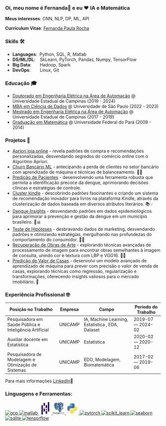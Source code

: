 ### Oi, meu nome é Fernanda👋 e eu ❤️ IA e Matemática

**Meus interesses**: CNN, NLP, DP, ML, API

**Curriculum Vitae**: [Fernanda Paula Rocha](https://github.com/rocha-fernanda/rocha-fernanda/blob/main/Curriculo_FernandaRocha.pdf)

<!-- 

**Curriculum Vitae**: [Curriculo_FernandaRocha.pdf](https://github.com/rocha-fernanda/rocha-fernanda/blob/main/Curriculo_FernandaRocha.pdf)
-->

### Skills 🛠️
- **Languages**:&nbsp;                         Python, SQL, R, Matlab
- **DS/ML/DL**:  &nbsp;&nbsp;                  SkLearn, PyTorch, Pandas, Numpy, TensorFlow
- **Big Data**: &nbsp;&nbsp;&nbsp;&nbsp;&nbsp; Hadoop, Spark
- **DevOps**:    &nbsp;&nbsp;&nbsp;&nbsp;      Linux, Git

### Educação 🎓
- [Doutorado em Engenharia Elétrica na Área de Automação](https://www.fee.unicamp.br/) @ Universidade Estadual de Campinas (2019 - 2024)
- [MBA em Ciência de Dados](https://cemeai.icmc.usp.br/MBA/) @ Universidade de São Paulo (2022 - 2023)
- [Mestrado em Engenharia Elétrica na Área de Automação](https://www.fee.unicamp.br/) @ Universidade Estadual de Campinas (2017 - 2019)
- [Graduação em Matemática](https://ufpa.br/) @ Universidade Federal do Pará (2009 - 2014)

### Projetos 🐾
- [Apriori loja online](https://github.com/rocha-fernanda/Apriori_OnlineRetail.git) - revela padrões de compra e recomendações personalizadas, desvendando segredos do comércio online com o Algoritmo Apriori.
- [Churn Bancário ML](https://github.com/rocha-fernanda/ClassificationBalancing_churn.git) - antecipando a perda de clientes no setor bancário com aprendizado de máquina e técnicas de balanceamento. 🤖💼
- [Predição de Pacientes](https://github.com/rocha-fernanda/Classification_patient_dengue.git) - desenvolvendo uma ferramenta robusta que permita a identificação precoce da dengue, aprimorando decisões clínicas e estratégias de controle.
- [Cluster kindle](https://github.com/rocha-fernanda/ClusterRecommender_Kindle.git) - descobrindo padrões fascinantes e criando um sistema de recomendação inovador para livros na plataforma Kindle, através da clusterização de dados baseada em diversos atributos literários. 📚💡
- [Dengue Insights](https://github.com/rocha-fernanda/DataAnalysis_PatientDengue.git) - desvendando padrões em dados epidemiológicos para aprimorar a prevenção e gestão da dengue em um município brasileiro. 🦟📊
- [Teste de Hipóteses](https://github.com/rocha-fernanda/HypothesisTest_Marketing.git) - desbravando dados de marketing, desvendando padrões e otimizando estratégias, mergulhando nas profundezas do comportamento do consumidor. 🚀💡
- [ Recuperação de Obras de Arte](https://github.com/rocha-fernanda/LBP_VGG16_ImageRecup.git) - explorando técnicas avançadas de processamento de imagem para encontrar obras semelhantes à imagem de consulta, unindo cor e textura com LBP e VGG16. 🚀💡
- [Predição de Valor de Casas](https://github.com/rocha-fernanda/ModelsRegression_PredictingHouse.git) - desenvolvi um modelo avançado de aprendizado de máquina para prever com precisão o valor de venda de casas, explorando técnicas como regressão, regularização e transformações, oferecendo insights valiosos para o mercado imobiliário. 🏡





### Experiência Profissional 🤓
| Posição no Trabalho           | Empresa         | Campo                         | Período do Trabalho     |
| ---------------------- | --------------- | ----------------------------- | ----------------- |
| Pesquisadora em Saúde Pública e Inteligência Artificial | UNICAMP |IA, Machine Learning, Estatística , EDA, Dataset  | 2019-07 — 2024-02  |
| Auxiliar docente em Estatística         | UNICAMP     |Estatística  | 2020-02 — 2020-12 |
| Pesquisadora de Modelagem e Otimização de Sistemas          |  UNICAMP    | EDO, Modelagem, Biomatemática         | 2017-02 — 2019-06 |



Para mais informações [LinkedIn](https://www.linkedin.com/in/fernanda-paula-rocha-20687122a/)🚀


<h3 align="left">Linguagens e Ferramentas:</h3>
<p align="left"> <a href="https://cloud.google.com" target="_blank" rel="noreferrer"> <img src="https://www.vectorlogo.zone/logos/google_cloud/google_cloud-icon.svg" alt="gcp" width="40" height="40"/> </a> <a href="https://www.mathworks.com/" target="_blank" rel="noreferrer"> <img src="https://upload.wikimedia.org/wikipedia/commons/2/21/Matlab_Logo.png" alt="matlab" width="40" height="40"/> </a> <a href="https://pandas.pydata.org/" target="_blank" rel="noreferrer"> <img src="https://raw.githubusercontent.com/devicons/devicon/2ae2a900d2f041da66e950e4d48052658d850630/icons/pandas/pandas-original.svg" alt="pandas" width="40" height="40"/> </a> <a href="https://www.postgresql.org" target="_blank" rel="noreferrer"> <img src="https://raw.githubusercontent.com/devicons/devicon/master/icons/postgresql/postgresql-original-wordmark.svg" alt="postgresql" width="40" height="40"/> </a> <a href="https://www.python.org" target="_blank" rel="noreferrer"> <img src="https://raw.githubusercontent.com/devicons/devicon/master/icons/python/python-original.svg" alt="python" width="40" height="40"/> </a> <a href="https://pytorch.org/" target="_blank" rel="noreferrer"> <img src="https://www.vectorlogo.zone/logos/pytorch/pytorch-icon.svg" alt="pytorch" width="40" height="40"/> </a> <a href="https://scikit-learn.org/" target="_blank" rel="noreferrer"> <img src="https://upload.wikimedia.org/wikipedia/commons/0/05/Scikit_learn_logo_small.svg" alt="scikit_learn" width="40" height="40"/> </a> <a href="https://seaborn.pydata.org/" target="_blank" rel="noreferrer"> <img src="https://seaborn.pydata.org/_images/logo-mark-lightbg.svg" alt="seaborn" width="40" height="40"/> </a> <a href="https://www.sqlite.org/" target="_blank" rel="noreferrer"> <img src="https://www.vectorlogo.zone/logos/sqlite/sqlite-icon.svg" alt="sqlite" width="40" height="40"/> </a> <a href="https://www.tensorflow.org" target="_blank" rel="noreferrer"> <img src="https://www.vectorlogo.zone/logos/tensorflow/tensorflow-icon.svg" alt="tensorflow" width="40" height="40"/> </a> </p>

